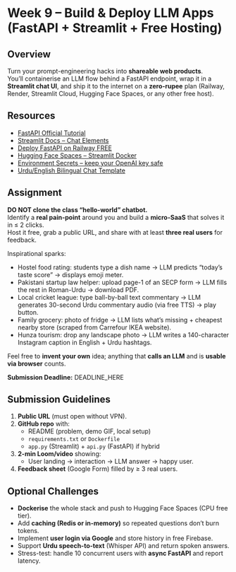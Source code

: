# Week 9 – Build & Deploy LLM Apps (FastAPI + Streamlit + Free Hosting)

## Overview
Turn your prompt-engineering hacks into **shareable web products**.  
You’ll containerise an LLM flow behind a FastAPI endpoint, wrap it in a **Streamlit chat UI**, and ship it to the internet on a **zero-rupee** plan (Railway, Render, Streamlit Cloud, Hugging Face Spaces, or any other free host).

## Resources
* [FastAPI Official Tutorial](https://fastapi.tiangolo.com/tutorial/)
* [Streamlit Docs – Chat Elements](https://docs.streamlit.io/develop/api-reference/chat)
* [Deploy FastAPI on Railway FREE](https://docs.railway.app/deploy/fastapi)
* [Hugging Face Spaces – Streamlit Docker](https://huggingface.co/docs/hub/spaces-sdks-streamlit)
* [Environment Secrets – keep your OpenAI key safe](https://docs.railway.app/guides/variables)
* [Urdu/English Bilingual Chat Template](https://github.com/haseeb-heaven/UrduChatGPT)

## Assignment
**DO NOT clone the class “hello-world” chatbot.**  
Identify a **real pain-point** around you and build a **micro-SaaS** that solves it in ≤ 2 clicks.  
Host it free, grab a public URL, and share with at least **three real users** for feedback.

Inspirational sparks:
* Hostel food rating: students type a dish name → LLM predicts “today’s taste score” → displays emoji meter.  
* Pakistani startup law helper: upload page-1 of an SECP form → LLM fills the rest in Roman-Urdu → download PDF.  
* Local cricket league: type ball-by-ball text commentary → LLM generates 30-second Urdu commentary audio (via free TTS) → play button.  
* Family grocery: photo of fridge → LLM lists what’s missing + cheapest nearby store (scraped from Carrefour IKEA website).  
* Hunza tourism: drop any landscape photo → LLM writes a 140-character Instagram caption in English + Urdu hashtags.  

Feel free to **invent your own** idea; anything that **calls an LLM** and is **usable via browser** counts.

**Submission Deadline:** DEADLINE_HERE

## Submission Guidelines
1. **Public URL** (must open without VPN).  
2. **GitHub repo** with:
   - README (problem, demo GIF, local setup)  
   - `requirements.txt` or `Dockerfile`  
   - `app.py` (Streamlit) + `api.py` (FastAPI) if hybrid  
3. **2-min Loom/video** showing:
   - User landing → interaction → LLM answer → happy user.  
4. **Feedback sheet** (Google Form) filled by ≥ 3 real users.

## Optional Challenges
* **Dockerise** the whole stack and push to Hugging Face Spaces (CPU free tier).  
* Add **caching (Redis or in-memory)** so repeated questions don’t burn tokens.  
* Implement **user login via Google** and store history in free Firebase.  
* Support **Urdu speech-to-text** (Whisper API) and return spoken answers.  
* Stress-test: handle 10 concurrent users with **async FastAPI** and report latency.
